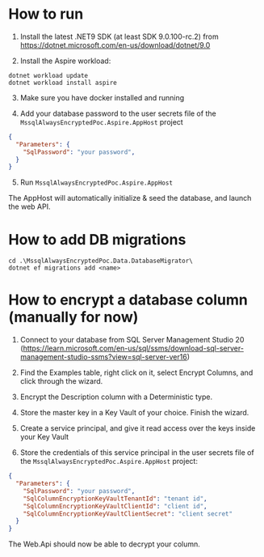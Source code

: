 # How to run

1. Install the latest .NET9 SDK (at least SDK 9.0.100-rc.2) from https://dotnet.microsoft.com/en-us/download/dotnet/9.0

2. Install the Aspire workload:
```
dotnet workload update
dotnet workload install aspire
```

3. Make sure you have docker installed and running

4. Add your database password to the user secrets file of the `MssqlAlwaysEncryptedPoc.Aspire.AppHost` project

```json
{
  "Parameters": {
    "SqlPassword": "your password",
  }
}
```

5. Run `MssqlAlwaysEncryptedPoc.Aspire.AppHost`

The AppHost will automatically initialize & seed the database, and launch the web API.

# How to add DB migrations

```
cd .\MssqlAlwaysEncryptedPoc.Data.DatabaseMigrator\
dotnet ef migrations add <name>
```

# How to encrypt a database column (manually for now)

1. Connect to your database from SQL Server Management Studio 20 (https://learn.microsoft.com/en-us/sql/ssms/download-sql-server-management-studio-ssms?view=sql-server-ver16)

2. Find the Examples table, right click on it, select Encrypt Columns, and click through the wizard.

3. Encrypt the Description column with a Deterministic type.

4. Store the master key in a Key Vault of your choice. Finish the wizard.

5. Create a service principal, and give it read access over the keys inside your Key Vault

6. Store the credentials of this service principal in the user secrets file of the `MssqlAlwaysEncryptedPoc.Aspire.AppHost` project:

```json
{
  "Parameters": {
    "SqlPassword": "your password",
    "SqlColumnEncryptionKeyVaultTenantId": "tenant id",
    "SqlColumnEncryptionKeyVaultClientId": "client id",
    "SqlColumnEncryptionKeyVaultClientSecret": "client secret"
  }
}
```

The Web.Api should now be able to decrypt your column.